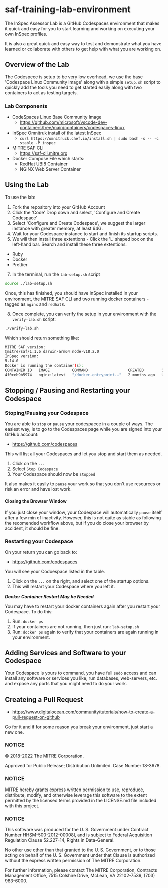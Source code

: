 # saf-training-lab-environment

The InSpec Assessor Lab is a GitHub Codespaces environment that makes it quick and easy for you to start learning and working on executing your own InSpec profiles.

It is also a great quick and easy way to test and demonstrate what you have learned or collaborate with others to get help with what you are working on.
## Overview of the Lab

The Codespece is setup to be very low overhead, we use the base 'Codespace Linux Community Image' along with a simple `setup.sh` script to quickly add the tools you need to get started easily along with two containers to act as testing targets.
### Lab Components

- CodeSpaces Linux Base Community Image
  - <https://github.com/microsoft/vscode-dev-containers/tree/main/containers/codespaces-linux>
- InSpec Omnitruk install of the latest InSpec
  - `curl https://omnitruck.chef.io/install.sh | sudo bash -s -- -c stable -P inspec`
- MITRE SAF CLI
  - <https://saf-cli.mitre.org>
- Docker Compose File which starts:
  - RedHat UBI8 Container
  - NGINX Web Server Container

## Using the Lab

To use the lab:
1. Fork the repository into your GitHub Account
2. Click the 'Code' Drop down and select, 'Configure and Create Codespace'
3. Select 'Configure and Create Codespace', we suggest the larger instance with greater memory, at least 64G.
4. Wait for your Codespace instance to start and finish its startup scripts.
5. We will then install three extentions - Click the 'L' shaped box on the left-hand bar. Search and install these three extentions.
 - Ruby
 - Docker
 - Prettier
7. In the terminal, run the `lab-setup.sh` script

```sh
source ./lab-setup.sh
```

Once, this has finished, you should have InSpec installed in your environment, the MITRE SAF CLI and two running docker containers - tagged as `nginx` and `redhat8`.

8. Once complete, you can verify the setup in your environment with the `verify-lab.sh` script:

```sh
./verify-lab.sh
```

Which should return something like:

```sh
MITRE SAF version: 
@mitre/saf/1.1.6 darwin-arm64 node-v18.2.0
InSpec version: 
5.14.0
Docker is running the container(s): 
CONTAINER ID   IMAGE          COMMAND                  CREATED        STATUS         PORTS                NAMES
4f0ceb9b5974   nginx:latest   "/docker-entrypoint.…"   2 months ago   Up 6 minutes   0.0.0.0:80->80/tcp   nginx
```
## Stopping / Pausing and Restarting your Codespace

### Stoping/Pausing your Codespace

You are able to `stop` or `pause` your codespacce in a couple of ways. The easiest way, is to go to the Codespaces page while you are signed into your GitHub account:

- <https://github.com/codespaces>

This will list all your Codespaces and let you stop and start them as needed.

1. Click on the `...`
2. Select `Stop Codespace`
3. Your Codespace should now be `stopped`

It also makes it easily to `pause` your work so that you don't use resources or risk an error and have lost work.

#### Closing the Browser Window

If you just close your window, your Codespace will automatically `pause` itself after a few min of inactivity. However, this is not quite as stable as following the recomended workflow above, but if you do close your browser by accident, it should be fine.

### Restarting your Codespace

On your return you can go back to:

- <https://github.com/codespaces>

You will see your Codoespace listed in the table. 

1. Click on the `...` on the right, and select one of the startup options.
2. This will restart your Codespace where you left it.

***Docker Container Restart May be Needed*** 

You may have to restart your docker containers again after you restart your Codespace. To do this:

1. Run: `docker ps`
2. If your containers are not running, then just run: `lab-setup.sh`
3. Run: `docker ps` again to verify that your containers are again running in your environment.

## Adding Services and Software to your Codespace

Your Codespace is yours to command, you have full `sudo` access and can install any software or services you like, run databases, web-servers, etc. and expose any ports that you might need to do your work.

## Createing a Pull Request

- <https://www.digitalocean.com/community/tutorials/how-to-create-a-pull-request-on-github>

Go for it and if for some reason you break your environment, just start a new one.
### NOTICE

© 2018-2022 The MITRE Corporation.

Approved for Public Release; Distribution Unlimited. Case Number 18-3678.

### NOTICE

MITRE hereby grants express written permission to use, reproduce, distribute, modify, and otherwise leverage this software to the extent permitted by the licensed terms provided in the LICENSE.md file included with this project.

### NOTICE

This software was produced for the U. S. Government under Contract Number HHSM-500-2012-00008I, and is subject to Federal Acquisition Regulation Clause 52.227-14, Rights in Data-General.

No other use other than that granted to the U. S. Government, or to those acting on behalf of the U. S. Government under that Clause is authorized without the express written permission of The MITRE Corporation.

For further information, please contact The MITRE Corporation, Contracts Management Office, 7515 Colshire Drive, McLean, VA 22102-7539, (703) 983-6000.
